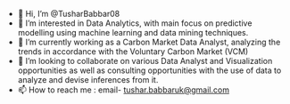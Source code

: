 - 👋 Hi, I’m @TusharBabbar08
- 👀 I’m interested in Data Analytics, with main focus on predictive modelling using machine learning and data mining techniques.
- 🌱 I’m currently working as a Carbon Market Data Analyst, analyzing the trends in accordance with the Voluntary Carbon Market (VCM)
- 💞️ I’m looking to collaborate on various Data Analyst and Visualization opportunities as well as consulting opportunities with the use of data to analyze and devise inferences from it.
- 📫 How to reach me : email- tushar.babbaruk@gmail.com

<!---
TusharBabbar08/TusharBabbar08 is a ✨ special ✨ repository because its `README.md` (this file) appears on your GitHub profile.
You can click the Preview link to take a look at your changes.
--->
